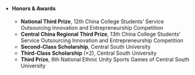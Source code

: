 - #### **Honors & Awards**

  - **National Third Prize**, 12th China College Students’ Service Outsourcing Innovation and Entrepreneurship Competition
  - **Central China Regional Third Prize**, 13th China College Students’ Service Outsourcing Innovation and Entrepreneurship Competition
  - **Second-Class Scholarship**, Central South University
  - **Third-Class Scholarship** (×2), Central South University
  - **Third Prize**, 6th National Ethnic Unity Sports Games of Central South University
